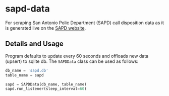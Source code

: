 # sapd-data
For scraping San Antonio Polic Department (SAPD) call disposition data as it is generated live
on the [SAPD website](https://www.sanantonio.gov/SAPD/Calls).

## Details and Usage
Program defaults to update every 60 seconds and offloads new data (upsert) to sqlite db. The `SAPDData` class can be used as follows:

```python
db_name = 'sapd.db'
table_name = sapd

sapd = SAPDData(db_name, table_name)
sapd.run_listener(sleep_interval=60)
```
